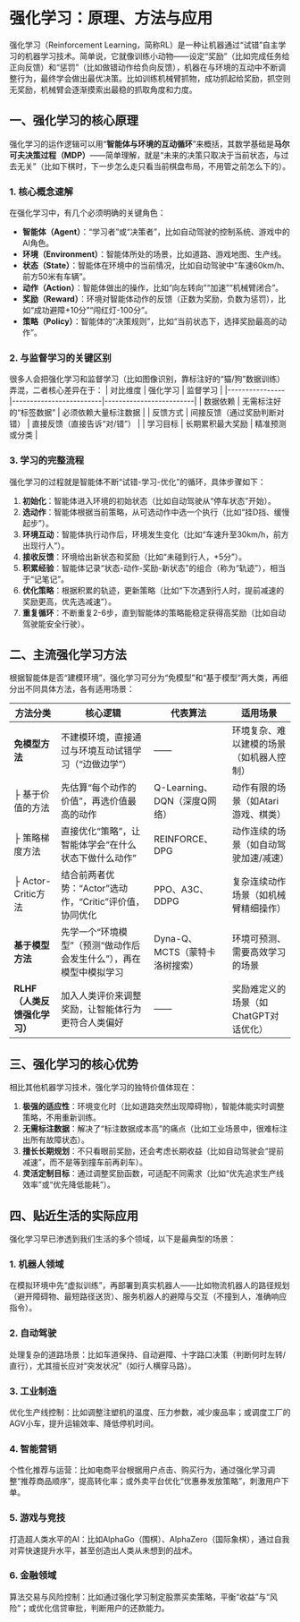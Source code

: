 # 强化学习：原理、方法与应用
强化学习（Reinforcement Learning，简称RL）是一种让机器通过“试错”自主学习的机器学习技术。简单说，它就像训练小动物——设定“奖励”（比如完成任务给正向反馈）和“惩罚”（比如做错动作给负向反馈），机器在与环境的互动中不断调整行为，最终学会做出最优决策。比如训练机械臂抓物，成功抓起给奖励，抓空则无奖励，机械臂会逐渐摸索出最稳的抓取角度和力度。


## 一、强化学习的核心原理
强化学习的运作逻辑可以用“**智能体与环境的互动循环**”来概括，其数学基础是**马尔可夫决策过程（MDP）**——简单理解，就是“未来的决策只取决于当前状态，与过去无关”（比如下棋时，下一步怎么走只看当前棋盘布局，不用管之前怎么下的）。

### 1. 核心概念速解
在强化学习中，有几个必须明确的关键角色：
- **智能体（Agent）**：“学习者”或“决策者”，比如自动驾驶的控制系统、游戏中的AI角色。
- **环境（Environment）**：智能体所处的场景，比如道路、游戏地图、生产线。
- **状态（State）**：智能体在环境中的当前情况，比如自动驾驶中“车速60km/h、前方50米有车辆”。
- **动作（Action）**：智能体做出的操作，比如“向左转向”“加速”“机械臂闭合”。
- **奖励（Reward）**：环境对智能体动作的反馈（正数为奖励，负数为惩罚），比如“成功避障+10分”“闯红灯-100分”。
- **策略（Policy）**：智能体的“决策规则”，比如“当前状态下，选择奖励最高的动作”。


### 2. 与监督学习的关键区别
很多人会把强化学习和监督学习（比如图像识别，靠标注好的“猫/狗”数据训练）弄混，二者核心差异在于：
| 对比维度       | 强化学习                | 监督学习                |
|----------------|-------------------------|-------------------------|
| 数据依赖       | 无需标注好的“标签数据”  | 必须依赖大量标注数据    |
| 反馈方式       | 间接反馈（通过奖励判断对错） | 直接反馈（直接告诉“对/错”） |
| 学习目标       | 长期累积最大奖励        | 精准预测或分类          |


### 3. 学习的完整流程
强化学习的过程就是智能体不断“试错-学习-优化”的循环，具体步骤如下：
1.  **初始化**：智能体进入环境的初始状态（比如自动驾驶从“停车状态”开始）。
2.  **选动作**：智能体根据当前策略，从可选动作中选一个执行（比如“挂D挡、缓慢起步”）。
3.  **环境互动**：智能体执行动作后，环境发生变化（比如“车速升至30km/h，前方出现行人”）。
4.  **接收反馈**：环境给出新状态和奖励（比如“未碰到行人，+5分”）。
5.  **积累经验**：智能体记录“状态-动作-奖励-新状态”的组合（称为“轨迹”），相当于“记笔记”。
6.  **优化策略**：根据积累的轨迹，更新策略（比如“下次遇到行人时，提前减速的奖励更高，优先选减速”）。
7.  **重复循环**：不断重复2-6步，直到智能体的策略能稳定获得高奖励（比如自动驾驶能安全行驶）。


## 二、主流强化学习方法
根据智能体是否“建模环境”，强化学习可分为“免模型”和“基于模型”两大类，再细分出不同具体方法，各有适用场景：

| 方法分类               | 核心逻辑                                                                 | 代表算法                  | 适用场景                          |
|------------------------|--------------------------------------------------------------------------|---------------------------|-----------------------------------|
| **免模型方法**         | 不建模环境，直接通过与环境互动试错学习（“边做边学”）                    | ——                        | 环境复杂、难以建模的场景（如机器人控制） |
| ├ 基于价值的方法       | 先估算“每个动作的价值”，再选价值最高的动作                               | Q-Learning、DQN（深度Q网络） | 动作有限的场景（如Atari游戏、棋类）    |
| ├ 策略梯度方法         | 直接优化“策略”，让智能体学会“在什么状态下做什么动作”                     | REINFORCE、DPG            | 动作连续的场景（如自动驾驶加速/减速）  |
| ├ Actor-Critic方法     | 结合前两者优势：“Actor”选动作，“Critic”评价值，协同优化                  | PPO、A3C、DDPG            | 复杂连续动作场景（如机械臂精细操作）    |
| **基于模型方法**       | 先学一个“环境模型”（预测“做动作后会发生什么”），再在模型中模拟学习        | Dyna-Q、MCTS（蒙特卡洛树搜索） | 环境可预测、需要高效学习的场景        |
| **RLHF（人类反馈强化学习）** | 加入人类评价来调整奖励，让智能体行为更符合人类偏好                       | ——                        | 奖励难定义的场景（如ChatGPT对话优化）  |


## 三、强化学习的核心优势
相比其他机器学习技术，强化学习的独特价值体现在：
1.  **极强的适应性**：环境变化时（比如道路突然出现障碍物），智能体能实时调整策略，不用重新训练。
2.  **无需标注数据**：解决了“标注数据成本高”的痛点（比如工业场景中，很难标注出所有故障状态）。
3.  **擅长长期规划**：不只看眼前奖励，还会考虑长期收益（比如自动驾驶会“提前减速”，而不是等到撞车前再刹车）。
4.  **灵活定制目标**：通过调整奖励函数，可适配不同需求（比如“优先追求生产线效率”或“优先降低能耗”）。


## 四、贴近生活的实际应用
强化学习早已渗透到我们生活的多个领域，以下是最典型的场景：

### 1. 机器人领域
在模拟环境中先“虚拟训练”，再部署到真实机器人——比如物流机器人的路径规划（避开障碍物、最短路径送货）、服务机器人的避障与交互（不撞到人，准确响应指令）。

### 2. 自动驾驶
处理复杂的道路场景：比如车道保持、自动避障、十字路口决策（判断何时左转/直行），尤其擅长应对“突发状况”（如行人横穿马路）。

### 3. 工业制造
优化生产线控制：比如调整注塑机的温度、压力参数，减少废品率；或调度工厂的AGV小车，提升运输效率、降低停机时间。

### 4. 智能营销
个性化推荐与运营：比如电商平台根据用户点击、购买行为，通过强化学习调整“推荐商品顺序”，提高转化率；或外卖平台优化“优惠券发放策略”，刺激用户下单。

### 5. 游戏与竞技
打造超人类水平的AI：比如AlphaGo（围棋）、AlphaZero（国际象棋），通过自我对弈快速提升水平，甚至创造出人类从未想到的战术。

### 6. 金融领域
算法交易与风险控制：比如通过强化学习制定股票买卖策略，平衡“收益”与“风险”；或优化信贷审批，判断用户的还款能力。